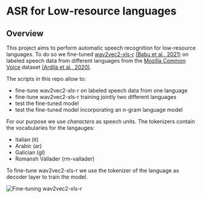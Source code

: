 # ASR for Low-resource languages

## Overview
This project aims to perform automatic speech recognition for low-resource languages. To do so we fine-tuned [wav2vec2-xls-r](https://huggingface.co/facebook/wav2vec2-xls-r-300m) [(Babu et al., 2021)](https://arxiv.org/abs/2111.09296) on labeled speech data from different languages from the [Mozilla Common Voice](https://commonvoice.mozilla.org/en/datasets) dataset [(Ardila et al., 2020)](https://github.com/common-voice/cv-dataset).

The scripts in this repo allow to: 
* fine-tune wav2vec2-xls-r on labeled speech data from one language 
* fine-tune wav2vec2-xls-r training jointly two different languages
* test the fine-tuned model 
* test the fine-tuned model incorporating an n-gram language model  

For our purpose we use *characters* as speech units. 
The tokenizers contain the vocabularies for the langauges:
* Italian (it)
* Arabic  (ar)
* Galician (gl)
* Romansh Vallader (rm-vallader) 

To fine-tune wav2vec2-xls-r we use the tokenizer of the language as decoder layer to train the model.

![Fine-tuning wav2vec2-xls-r](C:\Users\eleon\OneDrive\Documenti\GitHub\github-ASR-ita-thesis\images\fine-tune-wav2vec2-xls-r.png)